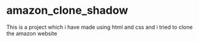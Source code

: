 # amazon_clone_shadow
This is a project which i have made using html and css and i tried to clone the amazon website 
